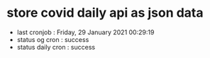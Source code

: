 # store covid daily api as json data

- last cronjob : Friday, 29 January 2021 00:29:19
- status og cron : success
- status daily cron : success
      
      